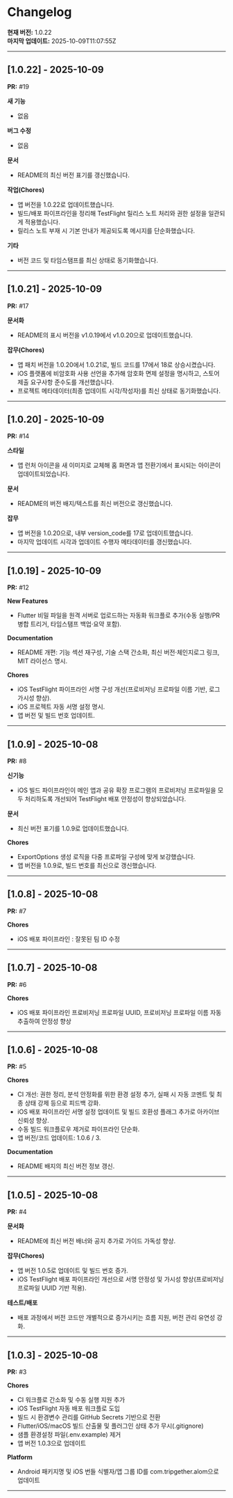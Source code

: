 # Changelog

**현재 버전:** 1.0.22  
**마지막 업데이트:** 2025-10-09T11:07:55Z  

---

## [1.0.22] - 2025-10-09

**PR:** #19  

**새 기능**
- 없음

**버그 수정**
- 없음

**문서**
- README의 최신 버전 표기를 갱신했습니다.

**작업(Chores)**
- 앱 버전을 1.0.22로 업데이트했습니다.
- 빌드/배포 파이프라인을 정리해 TestFlight 릴리스 노트 처리와 권한 설정을 일관되게 적용했습니다.
- 릴리스 노트 부재 시 기본 안내가 제공되도록 메시지를 단순화했습니다.

**기타**
- 버전 코드 및 타임스탬프를 최신 상태로 동기화했습니다.

---

## [1.0.21] - 2025-10-09

**PR:** #17  

**문서화**
- README의 표시 버전을 v1.0.19에서 v1.0.20으로 업데이트했습니다.

**잡무(Chores)**
- 앱 패치 버전을 1.0.20에서 1.0.21로, 빌드 코드를 17에서 18로 상승시켰습니다.
- iOS 플랫폼에 비암호화 사용 선언을 추가해 암호화 면제 설정을 명시하고, 스토어 제출 요구사항 준수도를 개선했습니다.
- 프로젝트 메타데이터(최종 업데이트 시각/작성자)를 최신 상태로 동기화했습니다.

---

## [1.0.20] - 2025-10-09

**PR:** #14  

**스타일**
- 앱 런처 아이콘을 새 이미지로 교체해 홈 화면과 앱 전환기에서 표시되는 아이콘이 업데이트되었습니다.

**문서**
- README의 버전 배지/텍스트를 최신 버전으로 갱신했습니다.

**잡무**
- 앱 버전을 1.0.20으로, 내부 version_code를 17로 업데이트했습니다.
- 마지막 업데이트 시각과 업데이트 수행자 메타데이터를 갱신했습니다.

---

## [1.0.19] - 2025-10-09

**PR:** #12  

**New Features**
- Flutter 비밀 파일을 원격 서버로 업로드하는 자동화 워크플로 추가(수동 실행/PR 병합 트리거, 타임스탬프 백업·요약 포함).

**Documentation**
- README 개편: 기능 섹션 재구성, 기술 스택 간소화, 최신 버전·체인지로그 링크, MIT 라이선스 명시.

**Chores**
- iOS TestFlight 파이프라인 서명 구성 개선(프로비저닝 프로파일 이름 기반, 로그 가시성 향상).
- iOS 프로젝트 자동 서명 설정 명시.
- 앱 버전 및 빌드 번호 업데이트.

---

## [1.0.9] - 2025-10-08

**PR:** #8  

**신기능**
- iOS 빌드 파이프라인이 메인 앱과 공유 확장 프로그램의 프로비저닝 프로파일을 모두 처리하도록 개선되어 TestFlight 배포 안정성이 향상되었습니다.

**문서**
- 최신 버전 표기를 1.0.9로 업데이트했습니다.

**Chores**
- ExportOptions 생성 로직을 다중 프로파일 구성에 맞게 보강했습니다.
- 앱 버전을 1.0.9로, 빌드 번호를 최신으로 갱신했습니다.

---

## [1.0.8] - 2025-10-08

**PR:** #7  

**Chores**
- iOS 배포 파이프라인 : 잘못된 팀 ID 수정

---

## [1.0.7] - 2025-10-08

**PR:** #6  

**Chores**
- iOS 배포 파이프라인 프로비저닝 프로파일 UUID, 프로비저닝 프로파일 이름 자동 추출하여 안정성 향상

---

## [1.0.6] - 2025-10-08

**PR:** #5  

**Chores**
- CI 개선: 권한 정리, 분석 안정화를 위한 환경 설정 추가, 실패 시 자동 코멘트 및 최종 상태 강제 등으로 피드백 강화.
- iOS 배포 파이프라인 서명 설정 업데이트 및 빌드 호환성 플래그 추가로 아카이브 신뢰성 향상.
- 수동 빌드 워크플로우 제거로 파이프라인 단순화.
- 앱 버전/코드 업데이트: 1.0.6 / 3.

**Documentation**
- README 배지의 최신 버전 정보 갱신.

---

## [1.0.5] - 2025-10-08

**PR:** #4  

**문서화**
- README에 최신 버전 배너와 공지 추가로 가이드 가독성 향상.

**잡무(Chores)**
- 앱 버전 1.0.5로 업데이트 및 빌드 번호 증가.
- iOS TestFlight 배포 파이프라인 개선으로 서명 안정성 및 가시성 향상(프로비저닝 프로파일 UUID 기반 적용).

**테스트/배포**
- 배포 과정에서 버전 코드만 개별적으로 증가시키는 흐름 지원, 버전 관리 유연성 강화.

---

## [1.0.3] - 2025-10-08

**PR:** #3  

**Chores**
- CI 워크플로 간소화 및 수동 실행 지원 추가
- iOS TestFlight 자동 배포 워크플로 도입
- 빌드 시 환경변수 관리를 GitHub Secrets 기반으로 전환
- Flutter/iOS/macOS 빌드 산출물 및 플러그인 상태 추가 무시(.gitignore)
- 샘플 환경설정 파일(.env.example) 제거
- 앱 버전 1.0.3으로 업데이트

**Platform**
- Android 패키지명 및 iOS 번들 식별자/앱 그룹 ID를 com.tripgether.alom으로 업데이트

---

